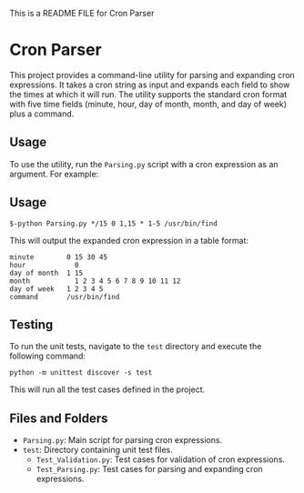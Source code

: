 This is a README FILE for Cron Parser

# Cron Parser

This project provides a command-line utility for parsing and expanding cron expressions. It takes a cron string as input and expands each field to show the times at which it will run. The utility supports the standard cron format with five time fields (minute, hour, day of month, month, and day of week) plus a command.

## Usage

To use the utility, run the `Parsing.py` script with a cron expression as an argument. For example:

## Usage
```
$-python Parsing.py */15 0 1,15 * 1-5 /usr/bin/find
```

This will output the expanded cron expression in a table format:
```
minute	      0 15 30 45
hour	        0
day of month  1 15
month	        1 2 3 4 5 6 7 8 9 10 11 12
day of week	  1 2 3 4 5
command	      /usr/bin/find
```


## Testing

To run the unit tests, navigate to the `test` directory and execute the following command:

```
python -m unittest discover -s test
```

This will run all the test cases defined in the project.

## Files and Folders

- `Parsing.py`: Main script for parsing cron expressions.
- `test`: Directory containing unit test files.
  - `Test_Validation.py`: Test cases for validation of cron expressions.
  - `Test_Parsing.py`: Test cases for parsing and expanding cron expressions.


